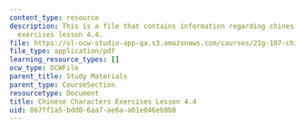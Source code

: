 ```yaml
---
content_type: resource
description: This is a file that contains information regarding chines characters
  exercises lesson 4.4.
file: https://ol-ocw-studio-app-qa.s3.amazonaws.com/courses/21g-107-chinese-i-streamlined-fall-2014/867ff1a5bdd06aa7ae6aa01e046eb9b0_MIT21G_107F14_L4_st4_4.4.pdf
file_type: application/pdf
learning_resource_types: []
ocw_type: OCWFile
parent_title: Study Materials
parent_type: CourseSection
resourcetype: Document
title: Chinese Characters Exercises Lesson 4.4
uid: 867ff1a5-bdd0-6aa7-ae6a-a01e046eb9b0
---
```

